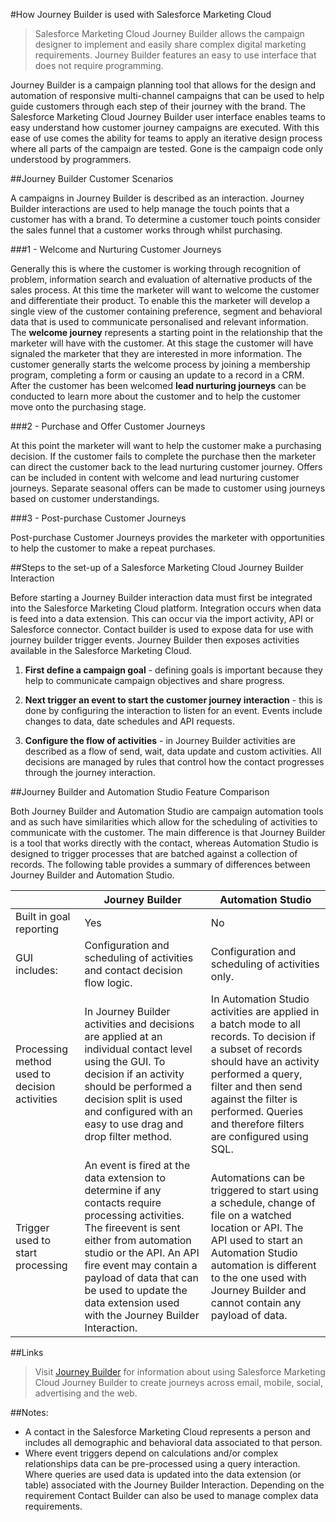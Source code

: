 #How Journey Builder is used with Salesforce Marketing Cloud

> Salesforce Marketing Cloud Journey Builder allows the campaign designer to implement and easily share complex digital marketing requirements. Journey Builder features an easy to use interface that does not require programming.

Journey Builder is a campaign planning tool that allows for the design and automation of responsive multi-channel campaigns that can be used to help guide customers through each step of their journey with the brand. The Salesforce Marketing Cloud Journey Builder user interface enables teams to easy understand how customer journey campaigns are executed. With this ease of use comes the ability for teams to apply an iterative design process where all parts of the campaign are tested. Gone is the campaign code only understood by programmers.

##Journey Builder Customer Scenarios

A campaigns in Journey Builder is described as an interaction. Journey Builder interactions are used to help manage the touch points that a customer has with a brand. To determine a customer touch points consider the sales funnel that a customer works through whilst purchasing.

###1 - Welcome and Nurturing Customer Journeys

Generally this is where the customer is working through recognition of problem, information search and evaluation of alternative products of the sales process. At this time the marketer will want to welcome the customer and differentiate their product. To enable this the marketer will develop a single view of the customer containing preference, segment and behavioral data that is used to communicate personalised and relevant information. The **welcome journey** represents a starting point in the relationship that the marketer will have with the customer. At this stage the customer will have signaled the marketer that they are interested in more information. The customer generally starts the welcome process by joining a membership program, completing a form or causing an update to a record in a CRM. After the customer has been welcomed **lead nurturing journeys** can be conducted to learn more about the customer and to help the customer move onto the purchasing stage.

###2 - Purchase and Offer Customer Journeys

At this point the marketer will want to help the customer make a purchasing decision. If the customer fails to complete the purchase then the marketer can direct the customer back to the lead nurturing customer journey. Offers can be included in content with welcome and lead nurturing customer journeys. Separate seasonal offers can be made to customer using journeys based on customer understandings.

###3 - Post-purchase Customer Journeys

Post-purchase Customer Journeys provides the marketer with opportunities to help the customer to make a repeat purchases.

##Steps to the set-up of a Salesforce Marketing Cloud Journey Builder Interaction

Before starting a Journey Builder interaction data must first be integrated into the Salesforce Marketing Cloud platform. Integration occurs when data is feed into a data extension. This can occur via the import activity, API or Salesforce connector. Contact builder is used to expose data for use with journey builder trigger events. Journey Builder then exposes activities available in the Salesforce Marketing Cloud.

1. **First define a campaign goal** - defining goals is important because they help to communicate campaign objectives and share progress.

2. **Next trigger an event to start the customer journey interaction** - this is done by configuring the interaction to listen for an event. Events include changes to data, date schedules and API requests.

3. **Configure the flow of activities** - in Journey Builder activities are described as a flow of send, wait, data update and custom activities. All decisions are  managed by rules that control how the contact progresses through the journey interaction.

##Journey Builder and Automation Studio Feature Comparison

Both Journey Builder and Automation Studio are campaign automation tools and as such have similarities which allow for the scheduling of activities to communicate with the customer. The main difference is that Journey Builder is a tool that works directly with the contact, whereas Automation Studio is designed to trigger processes that are batched against a collection of records. The following table provides a summary of differences between Journey Builder and Automation Studio.

|  | Journey Builder | Automation Studio |
| -------- | --------------- | ----------------- |
| Built in goal reporting | Yes | No |
| GUI includes: | Configuration and scheduling of activities and contact decision flow logic. | Configuration and scheduling of activities only. |  
| Processing method used to decision activities | In Journey Builder activities and decisions are applied at an individual contact level using the GUI. To decision if an activity should be performed a decision split is used and configured with an easy to use drag and drop filter method. | In Automation Studio activities are applied in a batch mode to all records. To decision if a subset of records should have an activity performed a query, filter and then send against the filter is performed. Queries and therefore filters are configured using SQL. |
| Trigger used to start processing | An event is fired at the data extension to determine if any contacts require processing activities. The fireevent is sent either from automation studio or the API. An API fire event may contain a payload of data that can be used to update the data extension used with the Journey Builder Interaction. | Automations can be triggered to start using a schedule, change of file on a watched location or API. The API used to start an Automation Studio automation is different to the one used with Journey Builder and cannot contain any payload of data.  |

##Links

> Visit [Journey Builder](https://www.salesforce.com/products/marketing-cloud/platform/digital-marketing-optimization/) for information about using Salesforce Marketing Cloud Journey Builder to create journeys across email, mobile, social, advertising and the web.

##Notes:

* A contact in the Salesforce Marketing Cloud represents a person and includes all demographic and behavioral data associated to that person.
* Where event triggers depend on calculations and/or complex relationships data can be pre-processed using a query interaction. Where queries are used data is updated into the data extension (or table) associated with the Journey Builder Interaction. Depending on the requirement Contact Builder can also be used to manage complex data requirements.
